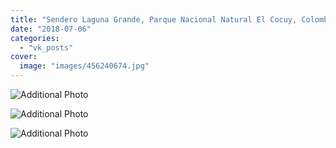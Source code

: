 ```yaml
---
title: "Sendero Laguna Grande, Parque Nacional Natural El Cocuy, Colombia"
date: "2018-07-06"
categories: 
  - "vk_posts"
cover:
  image: "images/456240674.jpg"
---
```


![Additional Photo](https://vodpop.ru/wp-content/uploads/2023/07/456240675.jpg)

![Additional Photo](https://vodpop.ru/wp-content/uploads/2023/07/456240676.jpg)

![Additional Photo](https://vodpop.ru/wp-content/uploads/2023/07/456240677.jpg)
